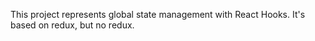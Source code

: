 This project represents global state management with React Hooks.
It's based on redux, but no redux.
